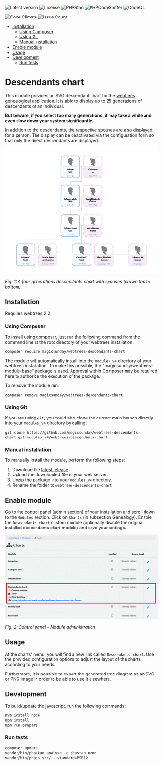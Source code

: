 ![Latest version](https://img.shields.io/github/v/release/magicsunday/webtrees-descendants-chart?sort=semver)
![License](https://img.shields.io/github/license/magicsunday/webtrees-descendants-chart)
![PHPStan](https://github.com/magicsunday/webtrees-descendants-chart/actions/workflows/phpstan.yml/badge.svg)
![PHPCodeSniffer](https://github.com/magicsunday/webtrees-descendants-chart/actions/workflows/phpcs.yml/badge.svg)
![CodeQL](https://github.com/magicsunday/webtrees-descendants-chart/actions/workflows/codeql-analysis.yml/badge.svg)

![Code Climate](https://codeclimate.com/github/magicsunday/webtrees-descendants-chart/badges/gpa.svg)
![Issue Count](https://codeclimate.com/github/magicsunday/webtrees-descendants-chart/badges/issue_count.svg)


<!-- TOC -->
* [Installation](#installation)
  * [Using Composer](#using-composer)
  * [Using Git](#using-git)
  * [Manual installation](#manual-installation)
* [Enable module](#enable-module)
* [Usage](#usage)
* [Development](#development)
  * [Run tests](#run-tests)
<!-- TOC -->


# Descendants chart
This module provides an SVG descendant chart for the [webtrees](https://www.webtrees.net) genealogical application. 
It is able to display up to 25 generations of descendants of an individual.

**But beware, if you select too many generations, it may take a while and even slow down your system significantly.**

In addition to the descendants, the respective spouses are also displayed for a person. The display can be 
deactivated via the configuration form so that only the direct descendants are displayed.

![descendants-chart-4-generations](assets/descendants-chart-4-generations.png)

*Fig. 1: A four generations descendants chart with spouses (drawn top to bottom)*


## Installation
Requires webtrees 2.2.

### Using Composer
To install using [composer](https://getcomposer.org/), just run the following command from the command line 
at the root directory of your webtrees installation.

``` 
composer require magicsunday/webtrees-descendants-chart
```

The module will automatically install into the ``modules_v4`` directory of your webtrees installation. 
To make this possible, the "magicsunday/webtrees-module-base" package is used. Approval within Composer
may be required here to authorize the execution of the package.

To remove the module run:
```
composer remove magicsunday/webtrees-descendants-chart
```

### Using Git
If you are using ``git``, you could also clone the current main branch directly into your ``modules_v4`` directory 
by calling:

```
git clone https://github.com/magicsunday/webtrees-descendants-chart.git modules_v4/webtrees-descendants-chart
```

### Manual installation
To manually install the module, perform the following steps:

1. Download the [latest release](https://github.com/magicsunday/webtrees-descendants-chart/releases/latest).
2. Upload the downloaded file to your web server.
3. Unzip the package into your ``modules_v4`` directory.
4. Rename the folder to ``webtrees-descendants-chart``


## Enable module
Go to the control panel (admin section) of your installation and scroll down to the ``Modules`` section. Click 
on ``Charts`` (in subsection Genealogy). Enable the ``Descendants chart`` custom module (optionally disable the original
installed descendants chart module) and save your settings.

![Control panel - Module administration](assets/control-panel-modules.png)

*Fig. 2: Control panel - Module administration*


## Usage
At the charts' menu, you will find a new link called `Descendants chart`. Use the provided configuration options
to adjust the layout of the charts according to your needs.

Furthermore, it is possible to export the generated tree diagram as an SVG or PNG image
in order to be able to use it elsewhere.


## Development
To build/update the javascript, run the following commands:

```
nvm install node
npm install
npm run prepare
```

### Run tests
```
composer update
vendor/bin/phpstan analyse -c phpstan.neon
vendor/bin/phpcs src/ --standard=PSR12
```
